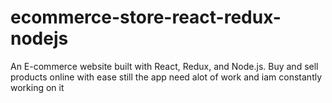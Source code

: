# ecommerce-store-react-redux-nodejs
An E-commerce website built with React, Redux, and Node.js. Buy and sell products online with ease
still the app need alot of work and iam constantly working on it
